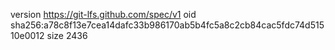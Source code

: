 version https://git-lfs.github.com/spec/v1
oid sha256:a78c8f13e7cea14dafc33b986170ab5b4fc5a8c2cb84cac5fdc74d51510e0012
size 2436
